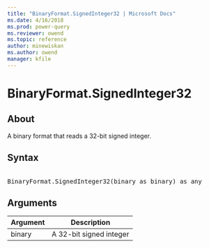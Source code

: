 ```yaml
---
title: "BinaryFormat.SignedInteger32 | Microsoft Docs"
ms.date: 4/16/2018
ms.prod: power-query
ms.reviewer: owend
ms.topic: reference
author: minewiskan
ms.author: owend
manager: kfile
---
```

# BinaryFormat.SignedInteger32

  
## About  
A binary format that reads a 32-bit signed integer.  
  
## Syntax

<pre>  
BinaryFormat.SignedInteger32(binary as binary) as any  
</pre>
  
## Arguments  
  
|Argument|Description|  
|------------|---------------|  
|binary|A 32-bit signed integer|  
  
